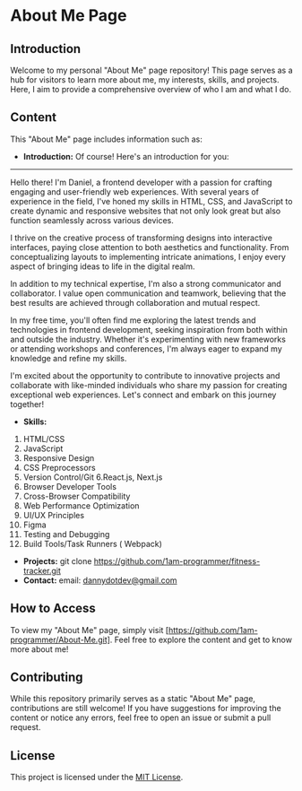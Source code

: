# About Me Page

## Introduction
Welcome to my personal "About Me" page repository! This page serves as a hub for visitors to learn more about me, my interests, skills, and projects. Here, I aim to provide a comprehensive overview of who I am and what I do.

## Content
This "About Me" page includes information such as:
- **Introduction:** Of course! Here's an introduction for you:

---

Hello there! I'm Daniel, a frontend developer with a passion for crafting engaging and user-friendly web experiences. With several years of experience in the field, I've honed my skills in HTML, CSS, and JavaScript to create dynamic and responsive websites that not only look great but also function seamlessly across various devices.

I thrive on the creative process of transforming designs into interactive interfaces, paying close attention to both aesthetics and functionality. From conceptualizing layouts to implementing intricate animations, I enjoy every aspect of bringing ideas to life in the digital realm.

In addition to my technical expertise, I'm also a strong communicator and collaborator. I value open communication and teamwork, believing that the best results are achieved through collaboration and mutual respect.

In my free time, you'll often find me exploring the latest trends and technologies in frontend development, seeking inspiration from both within and outside the industry. Whether it's experimenting with new frameworks or attending workshops and conferences, I'm always eager to expand my knowledge and refine my skills.

I'm excited about the opportunity to contribute to innovative projects and collaborate with like-minded individuals who share my passion for creating exceptional web experiences. Let's connect and embark on this journey together!

- **Skills:** 

1. HTML/CSS
2. JavaScript
3. Responsive Design
4. CSS Preprocessors
5. Version Control/Git
6.React.js, Next.js
7. Browser Developer Tools
8. Cross-Browser Compatibility
9. Web Performance Optimization
10. UI/UX Principles
11. Figma
12. Testing and Debugging
13. Build Tools/Task Runners ( Webpack)
- **Projects:** git clone https://github.com/1am-programmer/fitness-tracker.git
- **Contact:** email: dannydotdev@gmail.com

## How to Access
To view my "About Me" page, simply visit [https://github.com/1am-programmer/About-Me.git]. Feel free to explore the content and get to know more about me!

## Contributing
While this repository primarily serves as a static "About Me" page, contributions are still welcome! If you have suggestions for improving the content or notice any errors, feel free to open an issue or submit a pull request.

## License
This project is licensed under the [MIT License](LICENSE).
